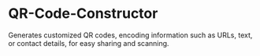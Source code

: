 # QR-Code-Constructor
Generates customized QR codes, encoding information such as URLs, text, or contact details, for easy sharing and scanning.
